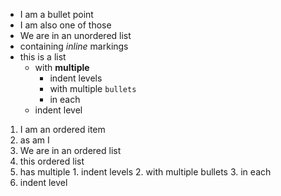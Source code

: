 * I am a bullet point
* I am also one of those
* We are in an unordered list
* containing _inline_ markings
* this is a list
  * with **multiple**
    * indent levels
    * with multiple `bullets`
    * in each
  * indent level

1. I am an ordered item
2. as am I
3. We are in an ordered list
4. this ordered list
  1. has multiple
    1. indent levels
    2. with multiple bullets
    3. in each
  2. indent level